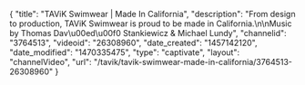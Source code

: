 {
    "title": "TAViK Swimwear | Made In California",
    "description": "From design to production, TAViK Swimwear is proud to be made in California.\n\nMusic by Thomas Dav\u00ed\u00f0 Stankiewicz & Michael Lundy",
    "channelid": "3764513",
    "videoid": "26308960",
    "date_created": "1457142120",
    "date_modified": "1470335475",
    "type": "captivate",
    "layout": "channelVideo",
    "url": "\/tavik\/tavik-swimwear-made-in-california\/3764513-26308960"
}